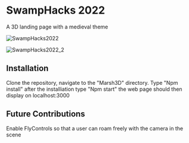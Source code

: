 # SwampHacks 2022

A 3D landing page with a medieval theme

![SwampHacks2022](https://user-images.githubusercontent.com/37641258/210142729-c3d2faa6-aed6-4e69-88e0-ca70645504f9.png)

![SwampHacks2022_2](https://user-images.githubusercontent.com/37641258/210144182-798c11c4-ca4a-4160-a129-a066e9a68a59.JPG)

## Installation

Clone the repository, navigate to the "Marsh3D" directory.
Type "Npm install" after the installiation type "Npm start"
the web page should then display on localhost:3000


## Future Contributions

Enable FlyControls so that a user can roam freely 
with the camera in the scene
